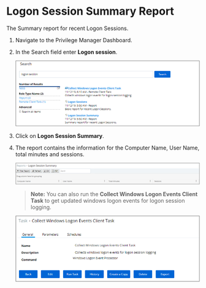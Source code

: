 [title]: # (Logon Session Summary Report)
[tags]: # (logon)
[priority]: # (7001)
# Logon Session Summary Report

The Summary report for recent Logon Sessions.

1. Navigate to the Privilege Manager Dashboard.
1. In the Search field enter __Logon session__.

   ![Logon session](images/logon/lg-1.png)
1. Click on __Logon Session Summary__.
1. The report contains the information for the Computer Name, User Name, total minutes and sessions.

   ![Report](images/logon/lg-2.png)
   >**Note:** You can also run the __Collect Windows Logon Events Client Task__ to get updated windows logon events for logon session logging.

   ![Logon Events Client Task](images/logon/lg-3.png)
